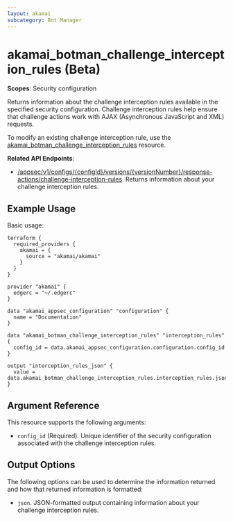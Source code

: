 ```yaml
---
layout: akamai
subcategory: Bot Manager
---
```


# akamai_botman_challenge_interception_rules (Beta)

**Scopes**: Security configuration

Returns information about the challenge interception rules available in the specified security configuration. Challenge interception rules help ensure that challenge actions work with AJAX (Asynchronous JavaScript and XML) requests.

To modify an existing challenge interception rule, use the [akamai_botman_challenge_interception_rules](../resources/akamai_botman_challenge_interception_rules) resource.

**Related API Endpoints**:

- [/appsec/v1/configs/{configId}/versions/{versionNumber}/response-actions/challenge-interception-rules](https://techdocs.akamai.com/bot-manager/reference/get-challenge-interception-rules). Returns information about your challenge interception rules.

## Example Usage

Basic usage:

```
terraform {
  required_providers {
    akamai = {
      source = "akamai/akamai"
    }
  }
}

provider "akamai" {
  edgerc = "~/.edgerc"
}

data "akamai_appsec_configuration" "configuration" {
  name = "Documentation"
}

data "akamai_botman_challenge_interception_rules" "interception_rules" {
  config_id = data.akamai_appsec_configuration.configuration.config_id
}

output "interception_rules_json" {
  value = data.akamai_botman_challenge_interception_rules.interception_rules.json
}
```

## Argument Reference

This resource supports the following arguments:

- `config_id` (Required). Unique identifier of the security configuration associated with the challenge interception rules.

## Output Options

The following options can be used to determine the information returned and how that returned information is formatted:

- `json`. JSON-formatted output containing information about your challenge interception rules.
